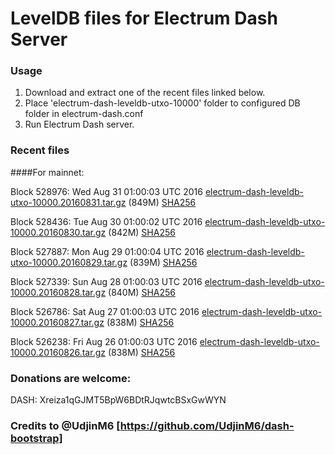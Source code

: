 # LevelDB files for Electrum Dash Server

### Usage

1. Download and extract one of the recent files linked below.
2. Place 'electrum-dash-leveldb-utxo-10000' folder to configured DB folder in electrum-dash.conf
3. Run Electrum Dash server.

### Recent files

####For mainnet:

Block 528976: Wed Aug 31 01:00:03 UTC 2016 [electrum-dash-leveldb-utxo-10000.20160831.tar.gz](https://transfer.sh/nPObW/electrum-dash-leveldb-utxo-10000.20160831.tar.gz) (849M) [SHA256](https://transfer.sh/NakCj/electrum-dash-leveldb-utxo-10000.20160831.tar.gz.sha256)

Block 528436: Tue Aug 30 01:00:02 UTC 2016 [electrum-dash-leveldb-utxo-10000.20160830.tar.gz](https://transfer.sh/skYrX/electrum-dash-leveldb-utxo-10000.20160830.tar.gz) (842M) [SHA256](https://transfer.sh/PdW5n/electrum-dash-leveldb-utxo-10000.20160830.tar.gz.sha256)

Block 527887: Mon Aug 29 01:00:04 UTC 2016 [electrum-dash-leveldb-utxo-10000.20160829.tar.gz](https://transfer.sh/MUiys/electrum-dash-leveldb-utxo-10000.20160829.tar.gz) (839M) [SHA256](https://transfer.sh/IEj9D/electrum-dash-leveldb-utxo-10000.20160829.tar.gz.sha256)

Block 527339: Sun Aug 28 01:00:03 UTC 2016 [electrum-dash-leveldb-utxo-10000.20160828.tar.gz](https://transfer.sh/YZe8d/electrum-dash-leveldb-utxo-10000.20160828.tar.gz) (840M) [SHA256](https://transfer.sh/13fFaf/electrum-dash-leveldb-utxo-10000.20160828.tar.gz.sha256)

Block 526786: Sat Aug 27 01:00:03 UTC 2016 [electrum-dash-leveldb-utxo-10000.20160827.tar.gz](https://transfer.sh/15W79d/electrum-dash-leveldb-utxo-10000.20160827.tar.gz) (838M) [SHA256](https://transfer.sh/F0UNG/electrum-dash-leveldb-utxo-10000.20160827.tar.gz.sha256)

Block 526238: Fri Aug 26 01:00:03 UTC 2016 [electrum-dash-leveldb-utxo-10000.20160826.tar.gz](https://transfer.sh/jBHrq/electrum-dash-leveldb-utxo-10000.20160826.tar.gz) (838M) [SHA256](https://transfer.sh/YIpMp/electrum-dash-leveldb-utxo-10000.20160826.tar.gz.sha256)

### Donations are welcome:

DASH: Xreiza1qGJMT5BpW6BDtRJqwtcBSxGwWYN

### Credits to @UdjinM6 [https://github.com/UdjinM6/dash-bootstrap]
